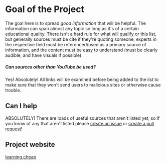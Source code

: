 # Goal of the Project
The goal here is to spread _good information_ that will be helpful. The information can span almost any topic so long as it's of a certain educational quality. There isn't a hard rule for what will qualify or this list, but generally sources must be cite if they're quoting someone, experts in the respective field must be referenced/used as a primary source of information, and the content must be easy to understand (must be clearly audible, and have visuals if possible).

##### Can sources other than YouTube be used? 
Yes! Absolutely! All links will be examined before being added to the list to make sure that they won't send users to malicious sites or otherwise cause trouble. 


## Can I help
ABSOLUTELY! There are loads of useful sources that aren't listed yet, so if you know of any that aren't listed please [create an issue](https://help.github.com/en/github/managing-your-work-on-github/creating-an-issue) or [create a pull request](https://help.github.com/en/github/collaborating-with-issues-and-pull-requests/creating-a-pull-request)!

## Project website
[learning.cheap](https://learning.cheap)
